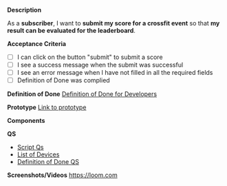 **Description**

As a **subscriber**, I want to **submit my score for a crossfit event** so that **my result can be evaluated for the leaderboard**.

**Acceptance Criteria**

- [ ] I can click on the button "submit" to submit a score
- [ ] I see a success message when the submit was successful
- [ ] I see an error message when I have not filled in all the required fields
- [ ] Definition of Done was complied

**Definition of Done**
[Definition of Done for Developers](https://github.com/swoo-digital/wiki/blob/main/guideline-developer.md)

**Prototype**
[Link to prototype](https://framer.com)

**Components**

**QS**
- [Script Qs](https://github.com/swoo-digital/wiki/blob/main/issue-templates/skript-qs.md)
- [List of Devices](https://github.com/swoo-digital/wiki/blob/main/issue-templates/list-of-devices.md)
- [Definition of Done QS](https://github.com/swoo-digital/wiki/blob/main/guideline-testing.md) 

**Screenshots/Videos**
https://loom.com

